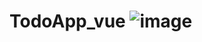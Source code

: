 # TodoApp_vue                           ![image](https://github.com/Sreekumar-9677/TodoApp_vue/assets/142207186/5d9239eb-cb7b-4f8e-a586-e0f1d6d785b6)


